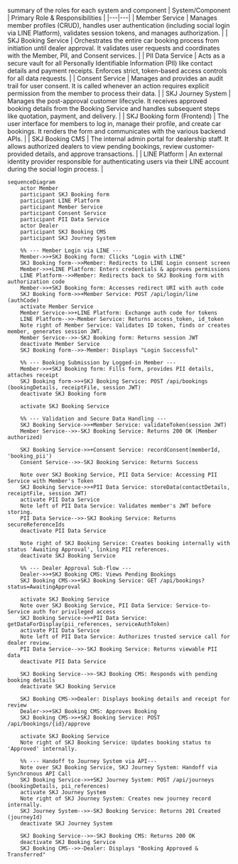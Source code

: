 summary of the roles for each system and component
| System/Component | Primary Role & Responsibilities |
|---|---|
| Member Service | Manages member profiles (CRUD), handles user authentication (including social login via LINE Platform), validates session tokens, and manages authorization. |
| SKJ Booking Service | Orchestrates the entire car booking process from initiation until dealer approval. It validates user requests and coordinates with the Member, PII, and Consent services. |
| PII Data Service | Acts as a secure vault for all Personally Identifiable Information (PII) like contact details and payment receipts. Enforces strict, token-based access controls for all data requests. |
| Consent Service | Manages and provides an audit trail for user consent. It is called whenever an action requires explicit permission from the member to process their data. |
| SKJ Journey System | Manages the post-approval customer lifecycle. It receives approved booking details from the Booking Service and handles subsequent steps like quotation, payment, and delivery. |
| SKJ Booking form (Frontend) | The user interface for members to log in, manage their profile, and create car bookings. It renders the form and communicates with the various backend APIs. |
| SKJ Booking CMS | The internal admin portal for dealership staff. It allows authorized dealers to view pending bookings, review customer-provided details, and approve transactions. |
| LINE Platform | An external identity provider responsible for authenticating users via their LINE account during the social login process. |

```mermaid
sequenceDiagram
    actor Member
    participant SKJ Booking form
    participant LINE Platform
    participant Member Service
    participant Consent Service
    participant PII Data Service
    actor Dealer
    participant SKJ Booking CMS
    participant SKJ Journey System

    %% --- Member Login via LINE ---
    Member->>+SKJ Booking form: Clicks "Login with LINE"
    SKJ Booking form-->>Member: Redirects to LINE Login consent screen
    Member->>+LINE Platform: Enters credentials & approves permissions
    LINE Platform-->>Member: Redirects back to SKJ Booking form with authorization code
    Member->>+SKJ Booking form: Accesses redirect URI with auth code
    SKJ Booking form->>+Member Service: POST /api/login/line (authCode)
    activate Member Service
    Member Service->>+LINE Platform: Exchange auth code for tokens
    LINE Platform-->>-Member Service: Returns access_token, id_token
    Note right of Member Service: Validates ID token, finds or creates member, generates session JWT.
    Member Service-->>-SKJ Booking form: Returns session JWT
    deactivate Member Service
    SKJ Booking form-->>-Member: Displays "Login Successful"

    %% --- Booking Submission by Logged-in Member ---
    Member->>+SKJ Booking form: Fills form, provides PII details, attaches receipt
    SKJ Booking form->>+SKJ Booking Service: POST /api/bookings (bookingDetails, receiptFile, session JWT)
    deactivate SKJ Booking form
    
    activate SKJ Booking Service
    
    %% --- Validation and Secure Data Handling ---
    SKJ Booking Service->>+Member Service: validateToken(session JWT)
    Member Service-->>-SKJ Booking Service: Returns 200 OK (Member authorized)
    
    SKJ Booking Service->>+Consent Service: recordConsent(memberId, 'booking_pii')
    Consent Service-->>-SKJ Booking Service: Returns Success
    
    Note over SKJ Booking Service, PII Data Service: Accessing PII Service with Member's Token
    SKJ Booking Service->>+PII Data Service: storeData(contactDetails, receiptFile, session JWT)
    activate PII Data Service
    Note left of PII Data Service: Validates member's JWT before storing.
    PII Data Service-->>-SKJ Booking Service: Returns secureReferenceIds
    deactivate PII Data Service
    
    Note right of SKJ Booking Service: Creates booking internally with status 'Awaiting Approval', linking PII references.
    deactivate SKJ Booking Service

    %% --- Dealer Approval Sub-flow ---
    Dealer->>+SKJ Booking CMS: Views Pending Bookings
    SKJ Booking CMS->>+SKJ Booking Service: GET /api/bookings?status=AwaitingApproval
    
    activate SKJ Booking Service
    Note over SKJ Booking Service, PII Data Service: Service-to-Service auth for privileged access
    SKJ Booking Service->>+PII Data Service: getDataForDisplay(pii_references, serviceAuthToken)
    activate PII Data Service
    Note left of PII Data Service: Authorizes trusted service call for dealer review.
    PII Data Service-->>-SKJ Booking Service: Returns viewable PII data
    deactivate PII Data Service
    
    SKJ Booking Service-->>-SKJ Booking CMS: Responds with pending booking details
    deactivate SKJ Booking Service
    
    SKJ Booking CMS->>Dealer: Displays booking details and receipt for review
    Dealer->>+SKJ Booking CMS: Approves Booking
    SKJ Booking CMS->>+SKJ Booking Service: POST /api/bookings/{id}/approve
    
    activate SKJ Booking Service
    Note right of SKJ Booking Service: Updates booking status to 'Approved' internally.
    
    %% --- Handoff to Journey System via API---
    Note over SKJ Booking Service, SKJ Journey System: Handoff via Synchronous API Call
    SKJ Booking Service->>+SKJ Journey System: POST /api/journeys (bookingDetails, pii_references)
    activate SKJ Journey System
    Note right of SKJ Journey System: Creates new journey record internally.
    SKJ Journey System-->>-SKJ Booking Service: Returns 201 Created (journeyId)
    deactivate SKJ Journey System
    
    SKJ Booking Service-->>-SKJ Booking CMS: Returns 200 OK
    deactivate SKJ Booking Service
    SKJ Booking CMS-->>-Dealer: Displays "Booking Approved & Transferred"
```

